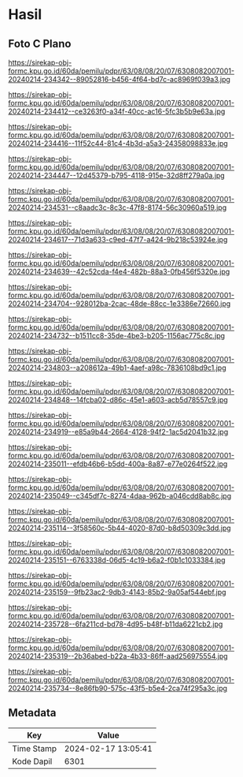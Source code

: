 # Hasil

## Foto C Plano

https://sirekap-obj-formc.kpu.go.id/60da/pemilu/pdpr/63/08/08/20/07/6308082007001-20240214-234342--89052816-b456-4f64-bd7c-ac8969f039a3.jpg

https://sirekap-obj-formc.kpu.go.id/60da/pemilu/pdpr/63/08/08/20/07/6308082007001-20240214-234412--ce3263f0-a34f-40cc-ac16-5fc3b5b9e63a.jpg

https://sirekap-obj-formc.kpu.go.id/60da/pemilu/pdpr/63/08/08/20/07/6308082007001-20240214-234416--11f52c44-81c4-4b3d-a5a3-24358098833e.jpg

https://sirekap-obj-formc.kpu.go.id/60da/pemilu/pdpr/63/08/08/20/07/6308082007001-20240214-234447--12d45379-b795-4118-915e-32d8ff279a0a.jpg

https://sirekap-obj-formc.kpu.go.id/60da/pemilu/pdpr/63/08/08/20/07/6308082007001-20240214-234531--c8aadc3c-8c3c-47f8-8174-56c30960a519.jpg

https://sirekap-obj-formc.kpu.go.id/60da/pemilu/pdpr/63/08/08/20/07/6308082007001-20240214-234617--71d3a633-c9ed-47f7-a424-9b218c53924e.jpg

https://sirekap-obj-formc.kpu.go.id/60da/pemilu/pdpr/63/08/08/20/07/6308082007001-20240214-234639--42c52cda-f4e4-482b-88a3-0fb456f5320e.jpg

https://sirekap-obj-formc.kpu.go.id/60da/pemilu/pdpr/63/08/08/20/07/6308082007001-20240214-234704--928012ba-2cac-48de-88cc-1e3386e72660.jpg

https://sirekap-obj-formc.kpu.go.id/60da/pemilu/pdpr/63/08/08/20/07/6308082007001-20240214-234732--b1511cc8-35de-4be3-b205-1156ac775c8c.jpg

https://sirekap-obj-formc.kpu.go.id/60da/pemilu/pdpr/63/08/08/20/07/6308082007001-20240214-234803--a208612a-49b1-4aef-a98c-7836108bd9c1.jpg

https://sirekap-obj-formc.kpu.go.id/60da/pemilu/pdpr/63/08/08/20/07/6308082007001-20240214-234848--14fcba02-d86c-45e1-a603-acb5d78557c9.jpg

https://sirekap-obj-formc.kpu.go.id/60da/pemilu/pdpr/63/08/08/20/07/6308082007001-20240214-234919--e85a9b44-2664-4128-94f2-1ac5d2041b32.jpg

https://sirekap-obj-formc.kpu.go.id/60da/pemilu/pdpr/63/08/08/20/07/6308082007001-20240214-235011--efdb46b6-b5dd-400a-8a87-e77e0264f522.jpg

https://sirekap-obj-formc.kpu.go.id/60da/pemilu/pdpr/63/08/08/20/07/6308082007001-20240214-235049--c345df7c-8274-4daa-962b-a046cdd8ab8c.jpg

https://sirekap-obj-formc.kpu.go.id/60da/pemilu/pdpr/63/08/08/20/07/6308082007001-20240214-235114--3f58560c-5b44-4020-87d0-b8d50309c3dd.jpg

https://sirekap-obj-formc.kpu.go.id/60da/pemilu/pdpr/63/08/08/20/07/6308082007001-20240214-235151--6763338d-06d5-4c19-b6a2-f0b1c1033384.jpg

https://sirekap-obj-formc.kpu.go.id/60da/pemilu/pdpr/63/08/08/20/07/6308082007001-20240214-235159--9fb23ac2-9db3-4143-85b2-9a05af544ebf.jpg

https://sirekap-obj-formc.kpu.go.id/60da/pemilu/pdpr/63/08/08/20/07/6308082007001-20240214-235728--6fa211cd-bd78-4d95-b48f-b11da6221cb2.jpg

https://sirekap-obj-formc.kpu.go.id/60da/pemilu/pdpr/63/08/08/20/07/6308082007001-20240214-235319--2b36abed-b22a-4b33-86ff-aad256975554.jpg

https://sirekap-obj-formc.kpu.go.id/60da/pemilu/pdpr/63/08/08/20/07/6308082007001-20240214-235734--8e86fb90-575c-43f5-b5e4-2ca74f295a3c.jpg


## Metadata

| Key        | Value               |
| ---------- | ------------------- |
| Time Stamp | 2024-02-17 13:05:41 |
| Kode Dapil | 6301                |



